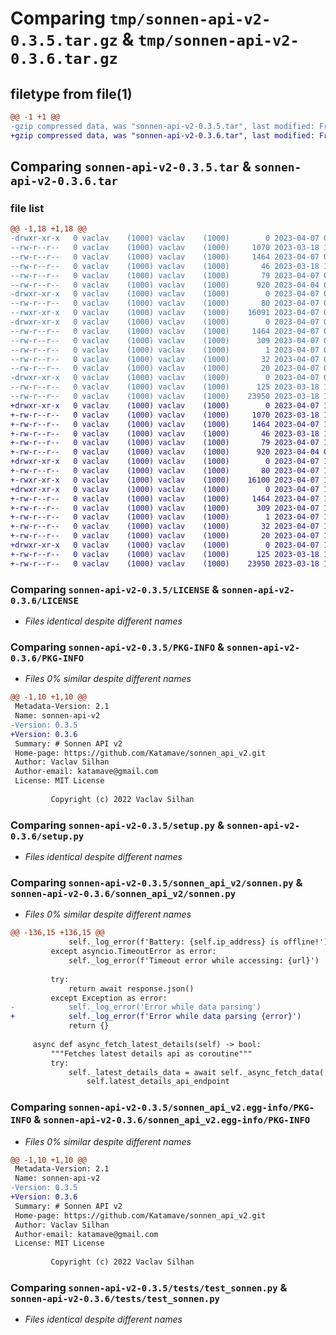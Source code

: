 # Comparing `tmp/sonnen-api-v2-0.3.5.tar.gz` & `tmp/sonnen-api-v2-0.3.6.tar.gz`

## filetype from file(1)

```diff
@@ -1 +1 @@
-gzip compressed data, was "sonnen-api-v2-0.3.5.tar", last modified: Fri Apr  7 08:43:10 2023, max compression
+gzip compressed data, was "sonnen-api-v2-0.3.6.tar", last modified: Fri Apr  7 12:35:22 2023, max compression
```

## Comparing `sonnen-api-v2-0.3.5.tar` & `sonnen-api-v2-0.3.6.tar`

### file list

```diff
@@ -1,18 +1,18 @@
-drwxr-xr-x   0 vaclav    (1000) vaclav    (1000)        0 2023-04-07 08:43:10.688086 sonnen-api-v2-0.3.5/
--rw-r--r--   0 vaclav    (1000) vaclav    (1000)     1070 2023-03-18 16:25:33.000000 sonnen-api-v2-0.3.5/LICENSE
--rw-r--r--   0 vaclav    (1000) vaclav    (1000)     1464 2023-04-07 08:43:10.688086 sonnen-api-v2-0.3.5/PKG-INFO
--rw-r--r--   0 vaclav    (1000) vaclav    (1000)       46 2023-03-18 16:25:33.000000 sonnen-api-v2-0.3.5/README.md
--rw-r--r--   0 vaclav    (1000) vaclav    (1000)       79 2023-04-07 08:43:10.688086 sonnen-api-v2-0.3.5/setup.cfg
--rw-r--r--   0 vaclav    (1000) vaclav    (1000)      920 2023-04-04 08:51:51.000000 sonnen-api-v2-0.3.5/setup.py
-drwxr-xr-x   0 vaclav    (1000) vaclav    (1000)        0 2023-04-07 08:43:10.684753 sonnen-api-v2-0.3.5/sonnen_api_v2/
--rw-r--r--   0 vaclav    (1000) vaclav    (1000)       80 2023-04-07 08:42:49.000000 sonnen-api-v2-0.3.5/sonnen_api_v2/__init__.py
--rwxr-xr-x   0 vaclav    (1000) vaclav    (1000)    16091 2023-04-07 08:42:49.000000 sonnen-api-v2-0.3.5/sonnen_api_v2/sonnen.py
-drwxr-xr-x   0 vaclav    (1000) vaclav    (1000)        0 2023-04-07 08:43:10.684753 sonnen-api-v2-0.3.5/sonnen_api_v2.egg-info/
--rw-r--r--   0 vaclav    (1000) vaclav    (1000)     1464 2023-04-07 08:43:10.000000 sonnen-api-v2-0.3.5/sonnen_api_v2.egg-info/PKG-INFO
--rw-r--r--   0 vaclav    (1000) vaclav    (1000)      309 2023-04-07 08:43:10.000000 sonnen-api-v2-0.3.5/sonnen_api_v2.egg-info/SOURCES.txt
--rw-r--r--   0 vaclav    (1000) vaclav    (1000)        1 2023-04-07 08:43:10.000000 sonnen-api-v2-0.3.5/sonnen_api_v2.egg-info/dependency_links.txt
--rw-r--r--   0 vaclav    (1000) vaclav    (1000)       32 2023-04-07 08:43:10.000000 sonnen-api-v2-0.3.5/sonnen_api_v2.egg-info/requires.txt
--rw-r--r--   0 vaclav    (1000) vaclav    (1000)       20 2023-04-07 08:43:10.000000 sonnen-api-v2-0.3.5/sonnen_api_v2.egg-info/top_level.txt
-drwxr-xr-x   0 vaclav    (1000) vaclav    (1000)        0 2023-04-07 08:43:10.688086 sonnen-api-v2-0.3.5/tests/
--rw-r--r--   0 vaclav    (1000) vaclav    (1000)      125 2023-03-18 16:25:33.000000 sonnen-api-v2-0.3.5/tests/__init__.py
--rw-r--r--   0 vaclav    (1000) vaclav    (1000)    23950 2023-03-18 16:25:33.000000 sonnen-api-v2-0.3.5/tests/test_sonnen.py
+drwxr-xr-x   0 vaclav    (1000) vaclav    (1000)        0 2023-04-07 12:35:22.828856 sonnen-api-v2-0.3.6/
+-rw-r--r--   0 vaclav    (1000) vaclav    (1000)     1070 2023-03-18 16:25:33.000000 sonnen-api-v2-0.3.6/LICENSE
+-rw-r--r--   0 vaclav    (1000) vaclav    (1000)     1464 2023-04-07 12:35:22.828856 sonnen-api-v2-0.3.6/PKG-INFO
+-rw-r--r--   0 vaclav    (1000) vaclav    (1000)       46 2023-03-18 16:25:33.000000 sonnen-api-v2-0.3.6/README.md
+-rw-r--r--   0 vaclav    (1000) vaclav    (1000)       79 2023-04-07 12:35:22.828856 sonnen-api-v2-0.3.6/setup.cfg
+-rw-r--r--   0 vaclav    (1000) vaclav    (1000)      920 2023-04-04 08:51:51.000000 sonnen-api-v2-0.3.6/setup.py
+drwxr-xr-x   0 vaclav    (1000) vaclav    (1000)        0 2023-04-07 12:35:22.828856 sonnen-api-v2-0.3.6/sonnen_api_v2/
+-rw-r--r--   0 vaclav    (1000) vaclav    (1000)       80 2023-04-07 12:35:16.000000 sonnen-api-v2-0.3.6/sonnen_api_v2/__init__.py
+-rwxr-xr-x   0 vaclav    (1000) vaclav    (1000)    16100 2023-04-07 12:35:16.000000 sonnen-api-v2-0.3.6/sonnen_api_v2/sonnen.py
+drwxr-xr-x   0 vaclav    (1000) vaclav    (1000)        0 2023-04-07 12:35:22.828856 sonnen-api-v2-0.3.6/sonnen_api_v2.egg-info/
+-rw-r--r--   0 vaclav    (1000) vaclav    (1000)     1464 2023-04-07 12:35:22.000000 sonnen-api-v2-0.3.6/sonnen_api_v2.egg-info/PKG-INFO
+-rw-r--r--   0 vaclav    (1000) vaclav    (1000)      309 2023-04-07 12:35:22.000000 sonnen-api-v2-0.3.6/sonnen_api_v2.egg-info/SOURCES.txt
+-rw-r--r--   0 vaclav    (1000) vaclav    (1000)        1 2023-04-07 12:35:22.000000 sonnen-api-v2-0.3.6/sonnen_api_v2.egg-info/dependency_links.txt
+-rw-r--r--   0 vaclav    (1000) vaclav    (1000)       32 2023-04-07 12:35:22.000000 sonnen-api-v2-0.3.6/sonnen_api_v2.egg-info/requires.txt
+-rw-r--r--   0 vaclav    (1000) vaclav    (1000)       20 2023-04-07 12:35:22.000000 sonnen-api-v2-0.3.6/sonnen_api_v2.egg-info/top_level.txt
+drwxr-xr-x   0 vaclav    (1000) vaclav    (1000)        0 2023-04-07 12:35:22.828856 sonnen-api-v2-0.3.6/tests/
+-rw-r--r--   0 vaclav    (1000) vaclav    (1000)      125 2023-03-18 16:25:33.000000 sonnen-api-v2-0.3.6/tests/__init__.py
+-rw-r--r--   0 vaclav    (1000) vaclav    (1000)    23950 2023-03-18 16:25:33.000000 sonnen-api-v2-0.3.6/tests/test_sonnen.py
```

### Comparing `sonnen-api-v2-0.3.5/LICENSE` & `sonnen-api-v2-0.3.6/LICENSE`

 * *Files identical despite different names*

### Comparing `sonnen-api-v2-0.3.5/PKG-INFO` & `sonnen-api-v2-0.3.6/PKG-INFO`

 * *Files 0% similar despite different names*

```diff
@@ -1,10 +1,10 @@
 Metadata-Version: 2.1
 Name: sonnen-api-v2
-Version: 0.3.5
+Version: 0.3.6
 Summary: # Sonnen API v2
 Home-page: https://github.com/Katamave/sonnen_api_v2.git
 Author: Vaclav Silhan
 Author-email: katamave@gmail.com
 License: MIT License
         
         Copyright (c) 2022 Vaclav Silhan
```

### Comparing `sonnen-api-v2-0.3.5/setup.py` & `sonnen-api-v2-0.3.6/setup.py`

 * *Files identical despite different names*

### Comparing `sonnen-api-v2-0.3.5/sonnen_api_v2/sonnen.py` & `sonnen-api-v2-0.3.6/sonnen_api_v2/sonnen.py`

 * *Files 0% similar despite different names*

```diff
@@ -136,15 +136,15 @@
             self._log_error(f'Battery: {self.ip_address} is offline!')
         except asyncio.TimeoutError as error:
             self._log_error(f'Timeout error while accessing: {url}')
 
         try:
             return await response.json()
         except Exception as error:
-            self._log_error('Error while data parsing')
+            self._log_error(f'Error while data parsing {error}')
             return {}
 
     async def async_fetch_latest_details(self) -> bool:
         """Fetches latest details api as coroutine"""
         try:
             self._latest_details_data = await self._async_fetch_data(
                 self.latest_details_api_endpoint
```

### Comparing `sonnen-api-v2-0.3.5/sonnen_api_v2.egg-info/PKG-INFO` & `sonnen-api-v2-0.3.6/sonnen_api_v2.egg-info/PKG-INFO`

 * *Files 0% similar despite different names*

```diff
@@ -1,10 +1,10 @@
 Metadata-Version: 2.1
 Name: sonnen-api-v2
-Version: 0.3.5
+Version: 0.3.6
 Summary: # Sonnen API v2
 Home-page: https://github.com/Katamave/sonnen_api_v2.git
 Author: Vaclav Silhan
 Author-email: katamave@gmail.com
 License: MIT License
         
         Copyright (c) 2022 Vaclav Silhan
```

### Comparing `sonnen-api-v2-0.3.5/tests/test_sonnen.py` & `sonnen-api-v2-0.3.6/tests/test_sonnen.py`

 * *Files identical despite different names*

